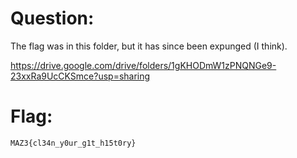 # Question:

The flag was in this folder, but it has since been expunged (I think).  

https://drive.google.com/drive/folders/1gKHODmW1zPNQNGe9-23xxRa9UcCKSmce?usp=sharing

# Flag:

```MAZ3{cl34n_y0ur_g1t_h15t0ry}```